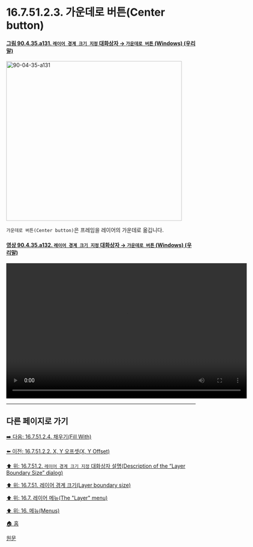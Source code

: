 # 16.7.51.2.3. 가운데로 버튼(Center button)

<a id="90-04-35-a131"></a>

#### [그림 90.4.35.a131. `레이어 경계 크기 지정` 대화상자 → `가운데로 버튼` (Windows) (우리말)](./90-04-0035-set_layer_boundary_size.md#90-04-35-a131)
<img width="467" height="425" alt="90-04-35-a131" src="https://github.com/user-attachments/assets/f0f6944b-b9e2-45e9-8db8-5bd9123c523e" />

`가운데로 버튼(Center button)`은 프레임을 레이어의 가운데로 옮깁니다.

<a id="90-04-35-a132"></a>

#### [영상 90.4.35.a132. `레이어 경계 크기 지정` 대화상자 → `가운데로 버튼` (Windows) (우리말)](./90-04-0035-set_layer_boundary_size.md#90-04-35-a132)
<video controls="controls" width="640" height="360" src="https://github.com/user-attachments/assets/6c08a215-6e1e-4e48-8180-d4eb1b186770"></video>

***

## 다른 페이지로 가기

[➡️ 다음: 16.7.51.2.4. 채우기(Fill With)](./16-07-51-02-04-fill_with.md)

[⬅️ 이전: 16.7.51.2.2. X, Y 오프셋(X, Y Offset)](./16-07-51-02-02-offset.md)

[⬆️ 위: 16.7.51.2. `레이어 경계 크기 지정` 대화상자 설명(Description of the “Layer Boundary Size” dialog)](./16-07-51-02-00-description_of_the_layer_boundary_size_dialog.md)

[⬆️ 위: 16.7.51. 레이어 경계 크기(Layer boundary size)](./16-07-51-00-layer_boundary_size.md)

[⬆️ 위: 16.7. 레이어 메뉴(The "Layer" menu)](./16-07-00-the-layer-menu.md)

[⬆️ 위: 16. 메뉴(Menus)](./16-00-menus.md)

[🏠 홈](./00-home.md)

[원문](https://docs.gimp.org/2.10/ko/gimp-layer-resize.html#idm30250)